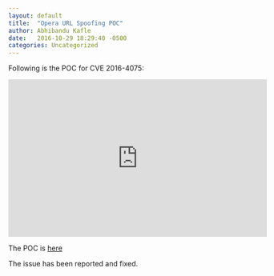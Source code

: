 ```yaml
---
layout: default
title:  "Opera URL Spoofing POC"
author: Abhibandu Kafle
date:   2016-10-29 18:29:40 -0500
categories: Uncategorized
---
```

Following is the POC for CVE 2016-4075:

<iframe width="516" height="315" src="https://www.youtube.com/embed/ElZNFXySRCE" title="Opera Browser URL Spoofing CVE 2016 4075" frameborder="0" allow="accelerometer; autoplay; clipboard-write; encrypted-media; gyroscope; picture-in-picture; web-share" allowfullscreen></iframe>

The POC is [here](https://abhikafle.com.np/spoof.html)

The issue has been reported and fixed.